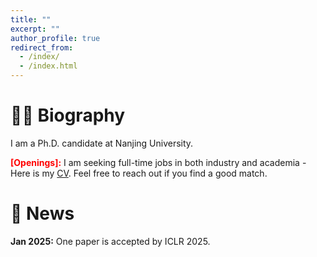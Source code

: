 ```yaml
---
title: ""
excerpt: ""
author_profile: true
redirect_from: 
  - /index/
  - /index.html
---
```


# 🤵🏻 Biography
I am a Ph.D. candidate at Nanjing University.

<strong style="color:red;">[Openings]:</strong> I am seeking full-time jobs in both industry and academia - Here is my [CV](). Feel free to reach out if you find a good match.

# 📢 News
**Jan 2025:** One paper is accepted by ICLR 2025.
